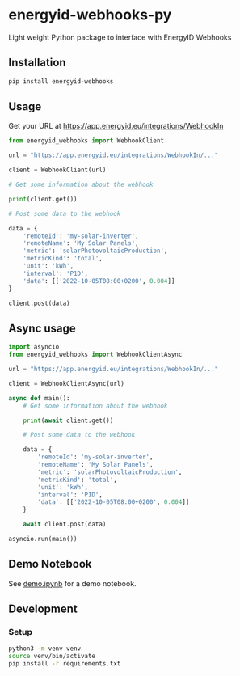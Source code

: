 # energyid-webhooks-py
Light weight Python package to interface with EnergyID Webhooks

## Installation
```bash
pip install energyid-webhooks
```

## Usage

Get your URL at https://app.energyid.eu/integrations/WebhookIn

```python
from energyid_webhooks import WebhookClient

url = "https://app.energyid.eu/integrations/WebhookIn/..."

client = WebhookClient(url)

# Get some information about the webhook

print(client.get())

# Post some data to the webhook

data = {
    'remoteId': 'my-solar-inverter',
    'remoteName': 'My Solar Panels',
    'metric': 'solarPhotovoltaicProduction',
    'metricKind': 'total',
    'unit': 'kWh',
    'interval': 'P1D',
    'data': [['2022-10-05T08:00+0200', 0.004]]
}

client.post(data)
```

## Async usage

```python
import asyncio
from energyid_webhooks import WebhookClientAsync

url = "https://app.energyid.eu/integrations/WebhookIn/..."

client = WebhookClientAsync(url)

async def main():
    # Get some information about the webhook

    print(await client.get())

    # Post some data to the webhook

    data = {
        'remoteId': 'my-solar-inverter',
        'remoteName': 'My Solar Panels',
        'metric': 'solarPhotovoltaicProduction',
        'metricKind': 'total',
        'unit': 'kWh',
        'interval': 'P1D',
        'data': [['2022-10-05T08:00+0200', 0.004]]
    }

    await client.post(data)

asyncio.run(main())
```

## Demo Notebook

See [demo.ipynb](demo.ipynb) for a demo notebook.

## Development

### Setup

```bash
python3 -m venv venv
source venv/bin/activate
pip install -r requirements.txt
```